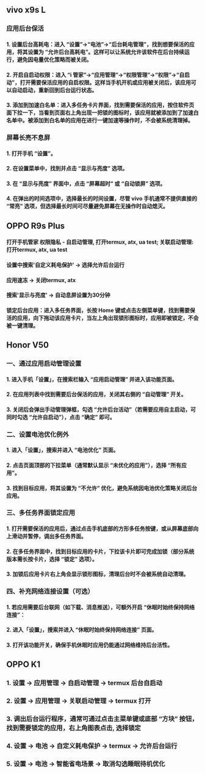 ## vivo x9s L 
### 应用后台保活
#### 1. 设置后台高耗电：进入 “设置”→“电池”→“后台耗电管理”，找到想要保活的应用，将其设置为 “允许后台高耗电”。这样可以让系统允许该软件在后台持续运行，避免因电量优化策略而被关闭。
#### 2. 开启自启动权限：进入 “i 管家”→“应用管理”→“权限管理”→“权限”→“自启动”，打开需要保活应用的自启权限。这样当手机开机或应用被关闭后，该应用可以自动启动，重新回到后台运行状态。
#### 3. 添加到加速白名单：进入多任务卡片界面，找到需要保活的应用，按住软件页面下拉一下，当看到页面右上角出现一把锁的图标时，该应用就被添加到了加速白名单中。被添加到白名单的应用在进行一键加速等操作时，不会被系统清理掉。

### 屏幕长亮不息屏
#### 1. 打开手机 “设置”。
#### 2. 在设置菜单中，找到并点击 “显示与亮度” 选项。
#### 3. 在 “显示与亮度” 界面中，点击 “屏幕超时” 或 “自动锁屏” 选项。
#### 4. 在弹出的时间选项中，选择最长的时间设置，尽管 vivo 手机通常不提供直接的 “常亮” 选项，但选择最长时间可尽量避免屏幕在无操作时自动熄灭。

## OPPO R9s Plus
#### 打开手机管家 权限隐私 - 自启动管理, 打开termux, atx, ua test; 关联启动管理: 打开termux, atx, ua test
#### 设置中搜索'自定义耗电保护' -> 选择允许后台运行
#### 应用速冻 -> 关闭termux, atx
#### 搜索'显示与亮度' -> 自动息屏设置为30分钟
#### 锁定后台应用：进入多任务界面，长按 Home 键或点击左侧菜单键，找到需要保活的应用，向下拖动该应用卡片，当左上角出现锁形图标时，应用即被锁定，不会被一键清理。


## Honor V50
### 一、通过应用启动管理设置
#### 1. 进入手机「设置」，在搜索栏输入 “应用启动管理” 并进入该功能页面。
#### 2. 在应用列表中找到需要后台保活的应用，关闭其右侧的 “自动管理” 开关。
#### 3. 关闭后会弹出手动管理弹框，勾选 “允许后台活动”（若需要应用自主启动，可同时勾选 “允许自启动”），点击 “确定” 即可。
### 二、设置电池优化例外
#### 1. 进入「设置」，搜索并进入 “电池优化” 页面。
#### 2. 点击页面顶部的下拉菜单（通常默认显示 “未优化的应用”），选择 “所有应用”。
#### 3. 找到目标应用，将其设置为 “不允许” 优化，避免系统因电池优化策略关闭后台应用。
### 三、多任务界面锁定应用
#### 1. 打开需要保活的应用后，通过点击手机底部的方形多任务按键，或从屏幕底部向上滑动并暂停，调出多任务界面。
#### 2. 在多任务界面中，找到目标应用的卡片，下拉该卡片即可完成加锁（部分系统版本需长按卡片，选择 “锁定” 选项）。
#### 3. 加锁后应用卡片右上角会显示锁形图标，清理后台时不会被系统自动清理。
### 四、补充网络连接设置（可选）
#### 1. 若应用需要后台联网（如下载、消息推送），可额外开启 “休眠时始终保持网络连接”：
#### 2. 进入「设置」，搜索并进入 “休眠时始终保持网络连接” 页面。
#### 3. 打开该功能开关，确保手机休眠时应用仍能通过网络维持后台活性。


## OPPO K1
### 1. 设置 -> 应用管理 -> 自启动管理 -> termux 后台自启动
### 2. 设置 -> 应用管理 -> 关联启动管理 -> termux 打开
### 3. 调出后台运行程序，通常可通过点击主菜单键或底部 “方块” 按钮，找到需要锁定的应用，右上角图表点击, 选择锁定
### 4. 设置 -> 电池 -> 自定义耗电保护 -> termux -> 允许后台运行
### 5. 设置 -> 电池 -> 智能省电场景 -> 取消勾选睡眠待机优化